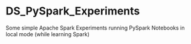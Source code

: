 # DS_PySpark_Experiments

Some simple Apache Spark Experiments running PySpark Notebooks in local mode (while learning Spark)

